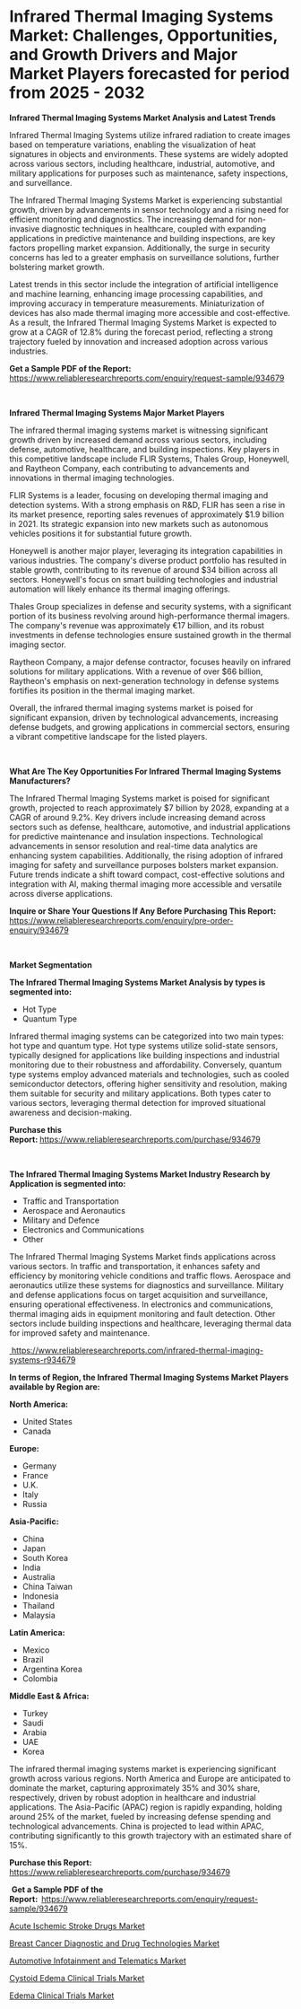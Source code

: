 <p><h1>Infrared Thermal Imaging Systems Market: Challenges, Opportunities, and Growth Drivers and Major Market Players forecasted for period from 2025 - 2032</h1></p><p><strong>Infrared Thermal Imaging Systems Market Analysis and Latest Trends</strong></p>
<p><p>Infrared Thermal Imaging Systems utilize infrared radiation to create images based on temperature variations, enabling the visualization of heat signatures in objects and environments. These systems are widely adopted across various sectors, including healthcare, industrial, automotive, and military applications for purposes such as maintenance, safety inspections, and surveillance.</p><p>The Infrared Thermal Imaging Systems Market is experiencing substantial growth, driven by advancements in sensor technology and a rising need for efficient monitoring and diagnostics. The increasing demand for non-invasive diagnostic techniques in healthcare, coupled with expanding applications in predictive maintenance and building inspections, are key factors propelling market expansion. Additionally, the surge in security concerns has led to a greater emphasis on surveillance solutions, further bolstering market growth.</p><p>Latest trends in this sector include the integration of artificial intelligence and machine learning, enhancing image processing capabilities, and improving accuracy in temperature measurements. Miniaturization of devices has also made thermal imaging more accessible and cost-effective. As a result, the Infrared Thermal Imaging Systems Market is expected to grow at a CAGR of 12.8% during the forecast period, reflecting a strong trajectory fueled by innovation and increased adoption across various industries.</p></p>
<p><strong>Get a Sample PDF of the Report:&nbsp;</strong> <a href="https://www.reliableresearchreports.com/enquiry/request-sample/934679?utm_campaign=117&utm_medium=2&utm_source=Github&utm_content=ia&utm_term=07032025&utm_id=infrared-thermal-imaging-systems">https://www.reliableresearchreports.com/enquiry/request-sample/934679</a></p>
<p>&nbsp;</p>
<p><strong>Infrared Thermal Imaging Systems Major Market Players</strong></p>
<p><p>The infrared thermal imaging systems market is witnessing significant growth driven by increased demand across various sectors, including defense, automotive, healthcare, and building inspections. Key players in this competitive landscape include FLIR Systems, Thales Group, Honeywell, and Raytheon Company, each contributing to advancements and innovations in thermal imaging technologies.</p><p>FLIR Systems is a leader, focusing on developing thermal imaging and detection systems. With a strong emphasis on R&D, FLIR has seen a rise in its market presence, reporting sales revenues of approximately $1.9 billion in 2021. Its strategic expansion into new markets such as autonomous vehicles positions it for substantial future growth.</p><p>Honeywell is another major player, leveraging its integration capabilities in various industries. The company's diverse product portfolio has resulted in stable growth, contributing to its revenue of around $34 billion across all sectors. Honeywell's focus on smart building technologies and industrial automation will likely enhance its thermal imaging offerings.</p><p>Thales Group specializes in defense and security systems, with a significant portion of its business revolving around high-performance thermal imagers. The company's revenue was approximately €17 billion, and its robust investments in defense technologies ensure sustained growth in the thermal imaging sector.</p><p>Raytheon Company, a major defense contractor, focuses heavily on infrared solutions for military applications. With a revenue of over $66 billion, Raytheon's emphasis on next-generation technology in defense systems fortifies its position in the thermal imaging market.</p><p>Overall, the infrared thermal imaging systems market is poised for significant expansion, driven by technological advancements, increasing defense budgets, and growing applications in commercial sectors, ensuring a vibrant competitive landscape for the listed players.</p></p>
<p>&nbsp;</p>
<p><strong>What Are The Key Opportunities For Infrared Thermal Imaging Systems Manufacturers?</strong></p>
<p><p>The Infrared Thermal Imaging Systems market is poised for significant growth, projected to reach approximately $7 billion by 2028, expanding at a CAGR of around 9.2%. Key drivers include increasing demand across sectors such as defense, healthcare, automotive, and industrial applications for predictive maintenance and insulation inspections. Technological advancements in sensor resolution and real-time data analytics are enhancing system capabilities. Additionally, the rising adoption of infrared imaging for safety and surveillance purposes bolsters market expansion. Future trends indicate a shift toward compact, cost-effective solutions and integration with AI, making thermal imaging more accessible and versatile across diverse applications.</p></p>
<p><strong>Inquire or Share Your Questions If Any Before Purchasing This Report:</strong> <a href="https://www.reliableresearchreports.com/enquiry/pre-order-enquiry/934679?utm_campaign=117&utm_medium=2&utm_source=Github&utm_content=ia&utm_term=07032025&utm_id=infrared-thermal-imaging-systems">https://www.reliableresearchreports.com/enquiry/pre-order-enquiry/934679</a></p>
<p>&nbsp;</p>
<p><strong>Market Segmentation</strong></p>
<p><strong>The Infrared Thermal Imaging Systems Market Analysis by types is segmented into:</strong></p>
<p><ul><li>Hot Type</li><li>Quantum Type</li></ul></p>
<p><p>Infrared thermal imaging systems can be categorized into two main types: hot type and quantum type. Hot type systems utilize solid-state sensors, typically designed for applications like building inspections and industrial monitoring due to their robustness and affordability. Conversely, quantum type systems employ advanced materials and technologies, such as cooled semiconductor detectors, offering higher sensitivity and resolution, making them suitable for security and military applications. Both types cater to various sectors, leveraging thermal detection for improved situational awareness and decision-making.</p></p>
<p><strong>Purchase this Report:&nbsp;</strong><a href="https://www.reliableresearchreports.com/purchase/934679?utm_campaign=117&utm_medium=2&utm_source=Github&utm_content=ia&utm_term=07032025&utm_id=infrared-thermal-imaging-systems">https://www.reliableresearchreports.com/purchase/934679</a></p>
<p>&nbsp;</p>
<p><strong>The Infrared Thermal Imaging Systems Market Industry Research by Application is segmented into:</strong></p>
<p><ul><li>Traffic and Transportation</li><li>Aerospace and Aeronautics</li><li>Military and Defence</li><li>Electronics and Communications</li><li>Other</li></ul></p>
<p><p>The Infrared Thermal Imaging Systems Market finds applications across various sectors. In traffic and transportation, it enhances safety and efficiency by monitoring vehicle conditions and traffic flows. Aerospace and aeronautics utilize these systems for diagnostics and surveillance. Military and defense applications focus on target acquisition and surveillance, ensuring operational effectiveness. In electronics and communications, thermal imaging aids in equipment monitoring and fault detection. Other sectors include building inspections and healthcare, leveraging thermal data for improved safety and maintenance.</p></p>
<p><a href="https://www.reliableresearchreports.com/infrared-thermal-imaging-systems-r934679?utm_campaign=117&utm_medium=2&utm_source=Github&utm_content=ia&utm_term=07032025&utm_id=infrared-thermal-imaging-systems">&nbsp;https://www.reliableresearchreports.com/infrared-thermal-imaging-systems-r934679</a></p>
<p><strong>In terms of Region, the Infrared Thermal Imaging Systems Market Players available by Region are:</strong></p>
<p>
    <p> <strong> North America: </strong>
        <ul>
            <li>United States</li>
            <li>Canada</li>
        </ul>
        </p> 
    <p> <strong> Europe: </strong>
        <ul>
            <li>Germany</li>
            <li>France</li>
            <li>U.K.</li>
            <li>Italy</li>
            <li>Russia</li>
        </ul>
        </p> 
    <p> <strong> Asia-Pacific: </strong>
        <ul>
            <li>China</li>
            <li>Japan</li>
            <li>South Korea</li>
            <li>India</li>
            <li>Australia</li>
            <li>China Taiwan</li>
            <li>Indonesia</li>
            <li>Thailand</li>
            <li>Malaysia</li>
        </ul>
        </p> 
    <p> <strong> Latin America: </strong>
        <ul>
            <li>Mexico</li>
            <li>Brazil</li>
            <li>Argentina Korea</li>
            <li>Colombia</li>
        </ul>
        </p> 
    <p> <strong> Middle East & Africa: </strong>
        <ul>
            <li>Turkey</li>
            <li>Saudi</li>
            <li>Arabia</li>
            <li>UAE</li>
            <li>Korea</li>
        </ul>
    </p>
    </p>
<p><p>The infrared thermal imaging systems market is experiencing significant growth across various regions. North America and Europe are anticipated to dominate the market, capturing approximately 35% and 30% share, respectively, driven by robust adoption in healthcare and industrial applications. The Asia-Pacific (APAC) region is rapidly expanding, holding around 25% of the market, fueled by increasing defense spending and technological advancements. China is projected to lead within APAC, contributing significantly to this growth trajectory with an estimated share of 15%.</p></p>
<p><strong>Purchase this Report: </strong><a href="https://www.reliableresearchreports.com/purchase/934679?utm_campaign=117&utm_medium=2&utm_source=Github&utm_content=ia&utm_term=07032025&utm_id=infrared-thermal-imaging-systems">https://www.reliableresearchreports.com/purchase/934679</a></p>
<p>&nbsp;<strong>Get a Sample PDF of the Report:&nbsp;&nbsp;</strong><a href="https://www.reliableresearchreports.com/enquiry/request-sample/934679?utm_campaign=117&utm_medium=2&utm_source=Github&utm_content=ia&utm_term=07032025&utm_id=infrared-thermal-imaging-systems">https://www.reliableresearchreports.com/enquiry/request-sample/934679</a></p>
<p><strong></strong></p>
<p><p><a href="https://github.com/nontoengolo/Market-Research-Report-List-1/blob/main/acute-ischemic-stroke-drugs-market.md?utm_campaign=117&utm_medium=2&utm_source=Github&utm_content=ia&utm_term=07032025&utm_id=infrared-thermal-imaging-systems">Acute Ischemic Stroke Drugs Market</a></p><p><a href="https://github.com/shefikagbons/Market-Research-Report-List-1/blob/main/breast-cancer-diagnostic-and-drug-technologies-market.md?utm_campaign=117&utm_medium=2&utm_source=Github&utm_content=ia&utm_term=07032025&utm_id=infrared-thermal-imaging-systems">Breast Cancer Diagnostic and Drug Technologies Market</a></p><p><a href="https://github.com/ceneabiruk11/Market-Research-Report-List-1/blob/main/automotive-infotainment-and-telematics-market.md?utm_campaign=117&utm_medium=2&utm_source=Github&utm_content=ia&utm_term=07032025&utm_id=infrared-thermal-imaging-systems">Automotive Infotainment and Telematics Market</a></p><p><a href="https://github.com/avikalitesjj/Market-Research-Report-List-1/blob/main/cystoid-edema-clinical-trials-market.md?utm_campaign=117&utm_medium=2&utm_source=Github&utm_content=ia&utm_term=07032025&utm_id=infrared-thermal-imaging-systems">Cystoid Edema Clinical Trials Market</a></p><p><a href="https://github.com/pomasifilo/Market-Research-Report-List-1/blob/main/edema-clinical-trials-market.md?utm_campaign=117&utm_medium=2&utm_source=Github&utm_content=ia&utm_term=07032025&utm_id=infrared-thermal-imaging-systems">Edema Clinical Trials Market</a></p></p>